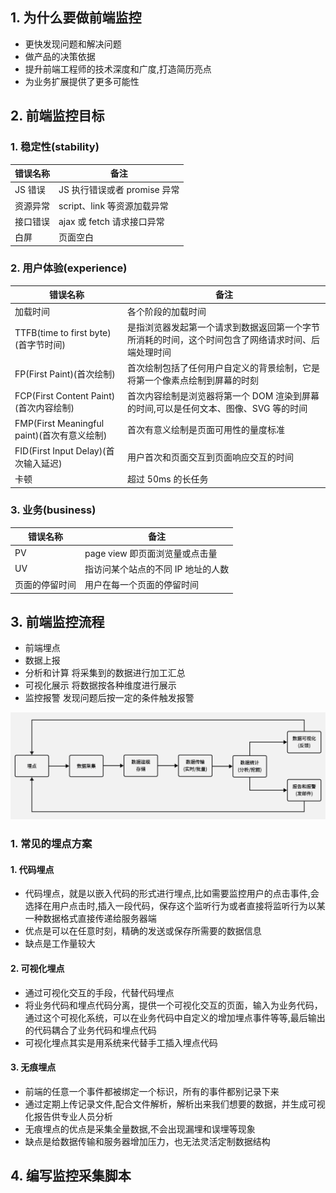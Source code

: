 ## 1. 为什么要做前端监控

-   更快发现问题和解决问题
-   做产品的决策依据
-   提升前端工程师的技术深度和广度,打造简历亮点
-   为业务扩展提供了更多可能性

## 2. 前端监控目标

### 1. 稳定性(stability)

| 错误名称 | 备注                         |
| -------- | ---------------------------- |
| JS 错误  | JS 执行错误或者 promise 异常 |
| 资源异常 | script、link 等资源加载异常  |
| 接口错误 | ajax 或 fetch 请求接口异常   |
| 白屏     | 页面空白                     |

### 2. 用户体验(experience)

| 错误名称                                    | 备注                                                                                               |
| ------------------------------------------- | -------------------------------------------------------------------------------------------------- |
| 加载时间                                    | 各个阶段的加载时间                                                                                 |
| TTFB(time to first byte)(首字节时间)        | 是指浏览器发起第一个请求到数据返回第一个字节所消耗的时间，这个时间包含了网络请求时间、后端处理时间 |
| FP(First Paint)(首次绘制)                   | 首次绘制包括了任何用户自定义的背景绘制，它是将第一个像素点绘制到屏幕的时刻                         |
| FCP(First Content Paint)(首次内容绘制)      | 首次内容绘制是浏览器将第一个 DOM 渲染到屏幕的时间,可以是任何文本、图像、SVG 等的时间               |
| FMP(First Meaningful paint)(首次有意义绘制) | 首次有意义绘制是页面可用性的量度标准                                                               |
| FID(First Input Delay)(首次输入延迟)        | 用户首次和页面交互到页面响应交互的时间                                                             |
| 卡顿                                        | 超过 50ms 的长任务                                                                                 |

### 3. 业务(business)

| 错误名称       | 备注                               |
| -------------- | ---------------------------------- |
| PV             | page view 即页面浏览量或点击量     |
| UV             | 指访问某个站点的不同 IP 地址的人数 |
| 页面的停留时间 | 用户在每一个页面的停留时间         |

## 3. 前端监控流程

-   前端埋点
-   数据上报
-   分析和计算 将采集到的数据进行加工汇总
-   可视化展示 将数据按各种维度进行展示
-   监控报警 发现问题后按一定的条件触发报警

!["前端监控流程图"](./img/前端监控流程图-导出.png)

### 1. 常见的埋点方案

#### 1. 代码埋点

-   代码埋点，就是以嵌入代码的形式进行埋点,比如需要监控用户的点击事件,会选择在用户点击时,插入一段代码，保存这个监听行为或者直接将监听行为以某一种数据格式直接传递给服务器端
-   优点是可以在任意时刻，精确的发送或保存所需要的数据信息
-   缺点是工作量较大

#### 2. 可视化埋点

-   通过可视化交互的手段，代替代码埋点
-   将业务代码和埋点代码分离，提供一个可视化交互的页面，输入为业务代码，通过这个可视化系统，可以在业务代码中自定义的增加埋点事件等等,最后输出的代码耦合了业务代码和埋点代码
-   可视化埋点其实是用系统来代替手工插入埋点代码

#### 3. 无痕埋点

-   前端的任意一个事件都被绑定一个标识，所有的事件都别记录下来
-   通过定期上传记录文件,配合文件解析，解析出来我们想要的数据，并生成可视化报告供专业人员分析
-   无痕埋点的优点是采集全量数据,不会出现漏埋和误埋等现象
-   缺点是给数据传输和服务器增加压力，也无法灵活定制数据结构

## 4. 编写监控采集脚本
